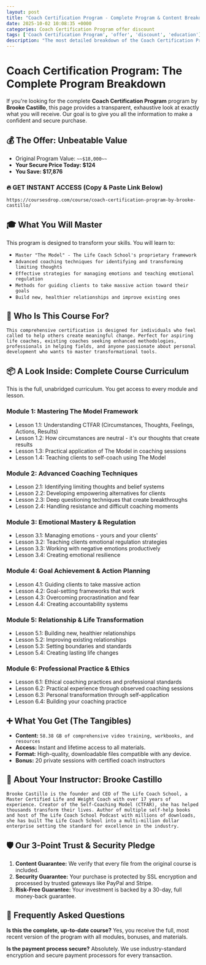 ```yaml
---
layout: post
title: "Coach Certification Program - Complete Program & Content Breakdown (2025)"
date: 2025-10-02 10:08:35 +0000
categories: Coach Certification Program offer discount
tags: ['Coach Certification Program', 'offer', 'discount', 'education']
description: "The most detailed breakdown of the Coach Certification Program course online. See every module and lesson you'll get. ✅ Secure Payment ✅ 30-Day Guarantee."
---
```



# Coach Certification Program: The Complete Program Breakdown

If you're looking for the complete **Coach Certification Program** program by **Brooke Castillo**, this page provides a transparent, exhaustive look at exactly what you will receive. Our goal is to give you all the information to make a confident and secure purchase.

## 💰 The Offer: Unbeatable Value
- Original Program Value: `~~$18,000~~`
- **Your Secure Price Today: $124**
- **You Save: $17,876**

### 🔥 GET INSTANT ACCESS (Copy & Paste Link Below)
`https://coursesdrop.com/course/coach-certification-program-by-brooke-castillo/`

## 🎓 What You Will Master
This program is designed to transform your skills. You will learn to:
- `Master "The Model" - The Life Coach School's proprietary framework`
- `Advanced coaching techniques for identifying and transforming limiting thoughts`
- `Effective strategies for managing emotions and teaching emotional regulation`
- `Methods for guiding clients to take massive action toward their goals`
- `Build new, healthier relationships and improve existing ones`

## 🎯 Who Is This Course For?
`This comprehensive certification is designed for individuals who feel called to help others create meaningful change. Perfect for aspiring life coaches, existing coaches seeking enhanced methodologies, professionals in helping fields, and anyone passionate about personal development who wants to master transformational tools.`

## 📦 A Look Inside: Complete Course Curriculum
This is the full, unabridged curriculum. You get access to every module and lesson.

### Module 1: Mastering The Model Framework
- Lesson 1.1: Understanding CTFAR (Circumstances, Thoughts, Feelings, Actions, Results)
- Lesson 1.2: How circumstances are neutral - it's our thoughts that create results
- Lesson 1.3: Practical application of The Model in coaching sessions
- Lesson 1.4: Teaching clients to self-coach using The Model

### Module 2: Advanced Coaching Techniques
- Lesson 2.1: Identifying limiting thoughts and belief systems
- Lesson 2.2: Developing empowering alternatives for clients
- Lesson 2.3: Deep questioning techniques that create breakthroughs
- Lesson 2.4: Handling resistance and difficult coaching moments

### Module 3: Emotional Mastery & Regulation
- Lesson 3.1: Managing emotions - yours and your clients'
- Lesson 3.2: Teaching clients emotional regulation strategies
- Lesson 3.3: Working with negative emotions productively
- Lesson 3.4: Creating emotional resilience

### Module 4: Goal Achievement & Action Planning
- Lesson 4.1: Guiding clients to take massive action
- Lesson 4.2: Goal-setting frameworks that work
- Lesson 4.3: Overcoming procrastination and fear
- Lesson 4.4: Creating accountability systems

### Module 5: Relationship & Life Transformation
- Lesson 5.1: Building new, healthier relationships
- Lesson 5.2: Improving existing relationships
- Lesson 5.3: Setting boundaries and standards
- Lesson 5.4: Creating lasting life changes

### Module 6: Professional Practice & Ethics
- Lesson 6.1: Ethical coaching practices and professional standards
- Lesson 6.2: Practical experience through observed coaching sessions
- Lesson 6.3: Personal transformation through self-application
- Lesson 6.4: Building your coaching practice

## ➕ What You Get (The Tangibles)
- **Content:** `58.38 GB of comprehensive video training, workbooks, and resources`
- **Access:** Instant and lifetime access to all materials.
- **Format:** High-quality, downloadable files compatible with any device.
- **Bonus:** 20 private sessions with certified coach instructors

## 👤 About Your Instructor: Brooke Castillo
`Brooke Castillo is the founder and CEO of The Life Coach School, a Master Certified Life and Weight Coach with over 17 years of experience. Creator of the Self-Coaching Model (CTFAR), she has helped thousands transform their lives. Author of multiple self-help books and host of The Life Coach School Podcast with millions of downloads, she has built The Life Coach School into a multi-million dollar enterprise setting the standard for excellence in the industry.`

## 🛡️ Our 3-Point Trust & Security Pledge
1. **Content Guarantee:** We verify that every file from the original course is included.
2. **Security Guarantee:** Your purchase is protected by SSL encryption and processed by trusted gateways like PayPal and Stripe.
3. **Risk-Free Guarantee:** Your investment is backed by a 30-day, full money-back guarantee.

## 🙋 Frequently Asked Questions

**Is this the complete, up-to-date course?**
Yes, you receive the full, most recent version of the program with all modules, bonuses, and materials.

**Is the payment process secure?**
Absolutely. We use industry-standard encryption and secure payment processors for every transaction.